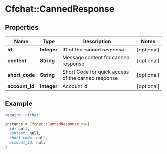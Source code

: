 # Cfchat::CannedResponse

## Properties

| Name | Type | Description | Notes |
| ---- | ---- | ----------- | ----- |
| **id** | **Integer** | ID of the canned response | [optional] |
| **content** | **String** | Message content for canned response | [optional] |
| **short_code** | **String** | Short Code for quick access of the canned response | [optional] |
| **account_id** | **Integer** | Account Id | [optional] |

## Example

```ruby
require 'cfchat'

instance = Cfchat::CannedResponse.new(
  id: null,
  content: null,
  short_code: null,
  account_id: null
)
```

